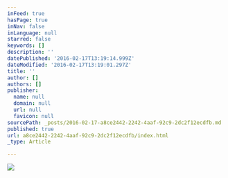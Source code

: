```yaml
---
inFeed: true
hasPage: true
inNav: false
inLanguage: null
starred: false
keywords: []
description: ''
datePublished: '2016-02-17T13:19:14.999Z'
dateModified: '2016-02-17T13:19:01.297Z'
title: ''
author: []
authors: []
publisher:
  name: null
  domain: null
  url: null
  favicon: null
sourcePath: _posts/2016-02-17-a8ce2442-2242-4aaf-92c9-2dc2f12ecdfb.md
published: true
url: a8ce2442-2242-4aaf-92c9-2dc2f12ecdfb/index.html
_type: Article

---
```

![](https://the-grid-user-content.s3-us-west-2.amazonaws.com/16443653-bbc0-4574-bcc2-4656e533aabd.jpg)